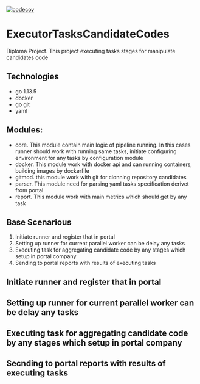 [![codecov](https://codecov.io/gh/kubitre/diplom/branch/master/graph/badge.svg?token=EGI57ppVgU)](https://codecov.io/gh/kubitre/diplom) 

# ExecutorTasksCandidateCodes
Diploma Project. This project executing tasks stages for manipulate candidates code

## Technologies
- go 1.13.5
- docker
- go git
- yaml

## Modules:
- core. This module contain main logic of pipeline running. In this cases runner should work with running same tasks, initiate configuring environment for any tasks by configuration module
- docker. This module work with docker api and can running containers, building images by dockerfile
- gitmod. this module work with git for clonning repository candidates
- parser. This module need for parsing yaml tasks specification derivet from portal
- report. This module work with main metrics which should get by any task

## Base Scenarious
1. Initiate runner and register that in portal
2. Setting up runner for current parallel worker can be delay any tasks
3. Executing task for aggregating candidate code by any stages which setup in portal company
4. Sending to portal reports with results of executing tasks

## Initiate runner and register that in portal
## Setting up runner for current parallel worker can be delay any tasks
## Executing task for aggregating candidate code by any stages which setup in portal company
## Secnding to portal reports with results of executing tasks

